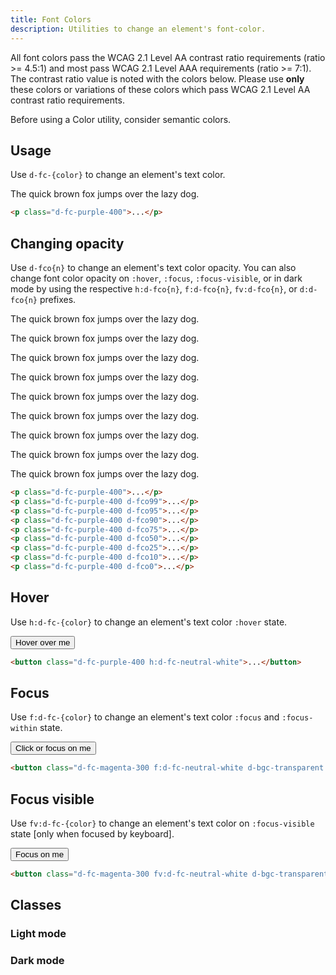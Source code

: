 ```yaml
---
title: Font Colors
description: Utilities to change an element's font-color.
---
```


All font colors pass the WCAG 2.1 Level AA contrast ratio requirements (ratio >= 4.5:1) and most pass WCAG 2.1 Level AAA requirements (ratio >= 7:1).
The contrast ratio value is noted with the colors below.
Please use **only** these colors or variations of these colors which pass WCAG 2.1 Level AA contrast ratio requirements.

<aside class="d-notice d-notice--warning d-mt24 d-wmx100p" role="status" aria-hidden="false">
  <div class="d-notice__icon">
    <dt-icon name="alert-triangle"></dt-icon>
  </div>
  <div class="d-notice__content d-stack4">
    <p class="d-notice__message">
      Before using a Color utility, consider <router-link class="d-link d-link--muted" to="/design/colors/#text">semantic colors</router-link>.
    </p>
  </div>
</aside>

## Usage

Use `d-fc-{color}` to change an element's text color.

<code-well-header class="d-d-flex d-jc-center d-fd-column d-p24 d-bgc-purple-100 d-w100p d-hmn102" custom>
  <p class="d-fs-200 d-fc-purple-400">The quick brown fox jumps over the lazy dog.</p>
</code-well-header>

```html
<p class="d-fc-purple-400">...</p>
```

## Changing opacity

Use `d-fco{n}` to change an element's text color opacity. You can also change font color opacity on `:hover`, `:focus`, `:focus-visible`, or in dark mode by using the respective `h:d-fco{n}`, `f:d-fco{n}`, `fv:d-fco{n}`, or `d:d-fco{n}` prefixes.

<code-well-header class="d-d-flex d-jc-center d-fd-column d-p24 d-bgc-purple-100 d-w100p d-hmn102 d-stack8" custom>
  <p class="d-fs-200 d-fc-purple-400">The quick brown fox jumps over the lazy dog.</p>
  <p class="d-fs-200 d-fc-purple-400 d-fco99">The quick brown fox jumps over the lazy dog.</p>
  <p class="d-fs-200 d-fc-purple-400 d-fco95">The quick brown fox jumps over the lazy dog.</p>
  <p class="d-fs-200 d-fc-purple-400 d-fco90">The quick brown fox jumps over the lazy dog.</p>
  <p class="d-fs-200 d-fc-purple-400 d-fco75">The quick brown fox jumps over the lazy dog.</p>
  <p class="d-fs-200 d-fc-purple-400 d-fco50">The quick brown fox jumps over the lazy dog.</p>
  <p class="d-fs-200 d-fc-purple-400 d-fco25">The quick brown fox jumps over the lazy dog.</p>
  <p class="d-fs-200 d-fc-purple-400 d-fco10">The quick brown fox jumps over the lazy dog.</p>
  <p class="d-fs-200 d-fc-purple-400 d-fco0">The quick brown fox jumps over the lazy dog.</p>
</code-well-header>

```html
<p class="d-fc-purple-400">...</p>
<p class="d-fc-purple-400 d-fco99">...</p>
<p class="d-fc-purple-400 d-fco95">...</p>
<p class="d-fc-purple-400 d-fco90">...</p>
<p class="d-fc-purple-400 d-fco75">...</p>
<p class="d-fc-purple-400 d-fco50">...</p>
<p class="d-fc-purple-400 d-fco25">...</p>
<p class="d-fc-purple-400 d-fco10">...</p>
<p class="d-fc-purple-400 d-fco0">...</p>
```

## Hover

Use `h:d-fc-{color}` to change an element's text color `:hover` state.

<code-well-header class="d-fl-center d-p24 d-bgc-purple-100 d-w100p d-hmn102" custom>
  <button class="d-p16 d-bar4 d-fs-200 d-fc-purple-400 h:d-fc-neutral-white d-bgc-transparent h:d-bgc-purple-500 d-ba d-bc-transparent">Hover over me</button>
</code-well-header>

```html
<button class="d-fc-purple-400 h:d-fc-neutral-white">...</button>
```

## Focus

Use `f:d-fc-{color}` to change an element's text color `:focus` and `:focus-within` state.

<code-well-header class="d-fl-center d-p24 d-bgc-magenta-100 d-w100p d-hmn102" custom>
  <button class="d-p16 d-bar4 d-fs-200 d-fc-magenta-300 f:d-fc-neutral-white d-bgc-transparent f:d-bgc-magenta-400 d-ba d-bc-transparent">Click or focus on me</button>
</code-well-header>

```html
<button class="d-fc-magenta-300 f:d-fc-neutral-white d-bgc-transparent f:d-bgc-magenta-400">...</button>
```

## Focus visible

Use `fv:d-fc-{color}` to change an element's text color on `:focus-visible` state [only when focused by keyboard].

<code-well-header class="d-fl-center d-p24 d-bgc-magenta-100 d-w100p d-hmn102" custom>
  <button class="d-p16 d-bar4 d-fs-200 d-fc-magenta-300 fv:d-fc-neutral-white d-bgc-transparent fv:d-bgc-magenta-400 d-ba d-bc-transparent">Focus on me</button>
</code-well-header>

```html
<button class="d-fc-magenta-300 fv:d-fc-neutral-white d-bgc-transparent fv:d-bgc-magenta-400">...</button>
```

<!--
## Dark Mode
Use `d:d-fc-{color}` to set a different text color when the user prefers dark mode.

<code-well-header class="d-fl-center d-fd-column d-p24 d-bgc-black-200 d-w100p d-hmn102 d-stack16">
  <button type="button" class="d-p16 d-bar4 d-fs-200 d-fc-purple-400 d-bgc-magenta-100 d:d-fc-gold-400 d:d-bgc-gold-200 d-ba d-bc-transparent js-theme-switcher">Click on me toggle dark mode</button>
</code-well-header>

```html
<button class="d-fc-purple-400 d:d-fc-gold-400">...</button>
```
 -->

<script setup>
  import { fontColorVars } from '@data/type.json';
  import { base as baseColors } from '@data/colors.json';
</script>

## Classes

<div class="d-h464 d-of-y-scroll d-bb d-bc-black-200">
  <utility-class-table>
    <template #content>
      <tbody>
        <!-- Current Color -->
        <tr>
          <th scope="row" class="d-ff-mono d-fc-purple-400 d-fw-normal d-fs-100">.d-fc-current</th>
          <td>
            <div class="d-d-flex d-jc-space-between d-ai-center">
              <div class="d-fl1 d-ff-mono d-fs-100">
                color: currentColor !important;
              </div>
              <div class="d-fl0 d-fc-current d-fs-300 d-lh4">
                Aa
              </div>
            </div>
          </td>
        </tr>
        <!-- Transparent -->
        <tr>
          <th scope="row" class="d-ff-mono d-fc-purple-400 d-fw-normal d-fs-100">.d-fc-transparent</th>
          <td>
            <div class="d-d-flex d-jc-space-between d-ai-center">
              <div class="d-fl1 d-ff-mono d-fs-100">
                color: transparent !important;
              </div>
              <div class="d-fl0 d-fc-transparent d-fs-300 d-lh4">
                Aa
              </div>
            </div>
          </td>
        </tr>
        <!-- Unset Color -->
        <tr>
          <th scope="row" class="d-ff-mono d-fc-purple-400 d-fw-normal d-fs-100">.d-fc-unset</th>
          <td>
            <div class="d-d-flex d-jc-space-between d-ai-center">
              <div class="d-fl1 d-ff-mono d-fs-100">
                color: unset !important;
              </div>
              <div class="d-fl0 d-fc-unset d-fs-300 d-lh4">
                Aa
              </div>
            </div>
          </td>
        </tr>
        <!-- White Color -->
        <tr>
          <th scope="row" class="d-ff-mono d-fc-purple-400 d-fw-normal d-fs-100">.d-fc-neutral-white</th>
          <td>
            <div class="d-d-flex d-jc-space-between d-ai-center">
              <div class="d-fl1 d-ff-mono d-fs-100">
                --fco: 100%;<br/>
                color: hsla(var(--dt-color-neutral-white-h) var(--dt-color-neutral-white-s) var(--dt-color-neutral-white-l) / var(--fco)) !important;
              </div>
              <div class="d-fl0 d-bgc-black-700 d-ml16 d-p4 d-bar4 d-fc-neutral-white d-fs-300 d-lh4">
                Aa
              </div>
            </div>
          </td>
        </tr>
        <!-- Colors -->
        <tr v-for="{ var: color, output } in fontColorVars">
          <th scope="row" class="d-ff-mono d-fc-purple-400 d-fw-normal d-fs-100">.d-fc-{{ color }}</th>
          <td>
            <div class="d-d-flex d-jc-space-between d-ai-center">
              <div class="d-fl1 d-ff-mono d-fs-100">
                --fco: 100%;<br/>
                color: hsla(var(--{{ output }}-h) var(--{{ output }}-s) var(--{{ output }}-l) / var(--fco)) !important;
              </div>
              <div class="d-fl0 d-ml16 d-p4 d-fs-300 d-lh4" :class="`d-fc-${color}`">
                Aa
              </div>
            </div>
          </td>
        </tr>
      </tbody>
    </template>
  </utility-class-table>
</div>

### Light mode

<div class="d-h464 d-of-y-scroll d-bb d-bc-black-200">
  <utility-class-table class="d-bgc-primary">
    <template #content>
      <tbody v-for="{ color, stops } in baseColors.lightMode">
        <tr v-for="{ stop } in stops.reverse()">
          <th scope="row" class="d-ff-mono d-fc-purple-400 d-fw-normal d-fs-100">.d-fc-{{ color }}-{{ stop }}</th>
          <td>
            <div class="d-d-flex d-jc-space-between d-ai-center">
              <div class="d-fl1 d-ff-mono d-fs-100">
                  --fco: 100%;<br/>
                  color: hsla(var(--{{ color }}-{{ stop }}-h) var(--{{ color }}-{{ stop }}-s) var(--{{ color }}-{{ stop }}-l) / var(--fco)) !important;
              </div>
              <div class="d-fl0 d-ml16 d-p4 d-fs-300 d-lh4" :class="`d-fc-${color}-${stop}`">
                  Aa
              </div>
            </div>
          </td>
        </tr>
      </tbody>
    </template>
  </utility-class-table>
</div>

### Dark mode

<div class="d-h464 d-of-y-scroll dialtone-theme-dark">
  <utility-class-table class="d-bgc-primary d-table--inverted">
    <template #content>
      <tbody v-for="{ color, stops } in baseColors.darkMode">
        <tr v-for="{ stop } in stops.reverse()">
          <th scope="row" class="d-ff-mono d-fc-purple-400 d-fw-normal d-fs-100">.d-fc-{{ color }}-{{ stop }}</th>
          <td>
            <div class="d-d-flex d-jc-space-between d-ai-center">
              <div class="d-fl1 d-ff-mono d-fs-100 d-fc-primary">
                  --fco: 100%;<br/>
                  color: hsla(var(--{{ color }}-{{ stop }}-h) var(--{{ color }}-{{ stop }}-s) var(--{{ color }}-{{ stop }}-l) / var(--fco)) !important;
              </div>
              <div class="d-fl0 d-ml16 d-p4 d-fs-300 d-lh4" :class="`d-fc-${color}-${stop}`">
                  Aa
              </div>
            </div>
          </td>
        </tr>
      </tbody>
    </template>
  </utility-class-table>
</div>

